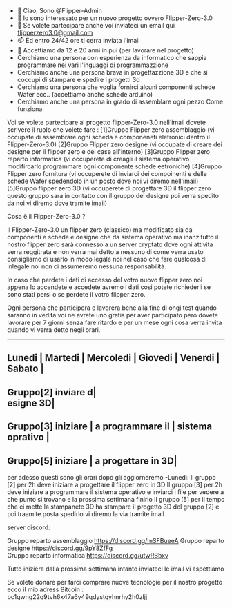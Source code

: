- 👋 Ciao, Sono @Flipper-Admin
- 👀 Io sono interessato per un nuovo progetto ovvero Flipper-Zero-3.0
- 💞️ Se volete partecipare anche voi inviateci un email qui flipperzero3.0@gmail.com
- 📫 Ed entro 24/42 ore ti cerra inviata l'imail 
- 👨 Accettiamo da 12 e 20 anni in pui (per lavorare nel progetto)
- Cerchiamo una persona con esperienza da informatico che sappia programmare nei vari l'inguaggi di programmazzione 
-  Cerchiamo anche una persona brava in progettazzione 3D e che si coccupi di stampare e spedire i progetti 3d 
-  Cerchiamo una persona che voglia fornirci alcuni componenti schede Wafer ecc.. (accettiamo anche schede arduino)
-   Cerchiamo anche una persona in grado di assemblare ogni pezzo
Come funziona:

Voi se volete partecipare al progetto flipper-Zero-3.0 nell'imail dovete scrivere il ruolo che volete fare :
[1]Gruppo Flipper zero assemblaggio (vi occupate di assembrare ogni scheda e componeneti eletronici dentro il Flipper-Zero-3.0)
[2]Gruppo Flipper zero designe (vi occupate di creare dei designe per il flipper zero e dei case all'interno)
[3]Gruppo Flipper zero reparto informatica (vi occuperete di creagli il sistema operativo modifircarlo programmare ogni componente schede eetroniche)
[4]Gruppo Flipper zero fornitura (vi occuperete di inviarci dei compoinenti e delle schede Wafer spedendolo in un posto dove noi vi diremo nell'imail)
[5]Gruppo flipper zero 3D (vi occuperete di progettare 3D il flipper zero questo gruppo sara in contatto con il gruppo del designe poi verra spedito da noi vi diremo dove tramite imail)

Cosa è il Flipper-Zero-3.0 ?

Il Flipper-Zero-3.0 un flipper zero (classico) ma modificato sia da componenti e schede e designe che da sistema operativo ma inanzitutto il nostro
flipper zero sarà connesso a un server cryptato dove ogni attivita verra reggitrata e non verra mai detto a nessuno di come verra usato consigliamo
di usarlo in modo legale noi nel caso che fare qualcosa di inlegale noi non ci assumeremo nessuna responsabilità.

In caso che perdete i dati di accesso del votro nuovo flipper zero noi appena lo accendete e accedete avremo i dati cosi potete richiederli se sono stati persi 
o se perdete il votro flipper zero.

Ogni persona che participera e lavorera bene alla fine di ongi test quando saranno in vedita voi ne avrete uno gratis per aver participato
pero dovete lavorare per 7 giorni senza fare ritardo e per un mese ogni cosa verra invita quando vi verra detto negli orari.


------------------------------------------------------------
Lunedi  | Martedi | Mercoledi | Giovedi | Venerdi | Sabato |
------------------------------------------------------------
Gruppo[2] inviare d|                                                     
esigne 3D|                                                       
----------
Gruppo[3] iniziare |
a programmare il  |
sistema oprativo  |
----------
Gruppo[5] iniziare |
a progettare in 3D|
----------


per adesso questi sono gli orari dopo gli aggiorneremo 
-Lunedi:
Il gruppo [2] per 2h deve iniziare a progettare il flipper zero in 3D
Il gruppo [3] per 2h deve iniziare a programmare il sistema operativo e inviarci i file per vedere a che punto si trovano e la prossima settimana finirlo
Il gruppo [5] per il tempo che ci mette la stampanete 3D ha stampare il progetto 3D del gruppo [2] e poi traamite posta spedirlo vi diremo la via tramite imail 


server discord: 

Gruppo reparto assemblaggio https://discord.gg/mSFBueeA
Gruppo reparto designe  https://discord.gg/9pY8ZfFg                  
Gruppo reparto informatica https://discord.gg/utwRBbxv

Tutto iniziera dalla prossima settimana intanto inviateci le imail vi aspettiamo 

Se volete donare per farci comprare nuove tecnologie per il nostro progetto ecco il mio adress Bitcoin : bc1qwng22q9tvh6x47a6y49qdystqyhnrhy2h0zljj








